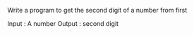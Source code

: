 Write a program to get the second digit of a number from first

Input : A number
Output : second digit
